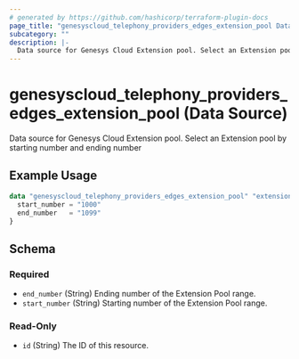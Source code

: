 ```yaml
---
# generated by https://github.com/hashicorp/terraform-plugin-docs
page_title: "genesyscloud_telephony_providers_edges_extension_pool Data Source - terraform-provider-genesyscloud"
subcategory: ""
description: |-
  Data source for Genesys Cloud Extension pool. Select an Extension pool by starting number and ending number
---
```


# genesyscloud_telephony_providers_edges_extension_pool (Data Source)

Data source for Genesys Cloud Extension pool. Select an Extension pool by starting number and ending number

## Example Usage

```terraform
data "genesyscloud_telephony_providers_edges_extension_pool" "extensionPool" {
  start_number = "1000"
  end_number   = "1099"
}
```

<!-- schema generated by tfplugindocs -->
## Schema

### Required

- `end_number` (String) Ending number of the Extension Pool range.
- `start_number` (String) Starting number of the Extension Pool range.

### Read-Only

- `id` (String) The ID of this resource.


